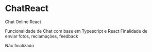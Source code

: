 # ChatReact
Chat Online React

Funcionalidade de Chat com base em Typescript e React
Finalidade de enviar fotos, reclamações, feedback

Não finalizado
